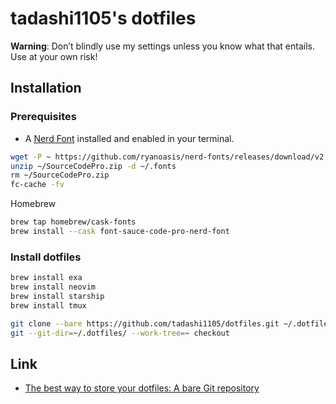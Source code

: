 # tadashi1105's dotfiles
**Warning**: Don’t blindly use my settings unless you know what that entails. Use at your own risk!

## Installation
### Prerequisites
- A [Nerd Font](https://www.nerdfonts.com/) installed and enabled in your terminal.

```sh
wget -P ~ https://github.com/ryanoasis/nerd-fonts/releases/download/v2.1.0/SourceCodePro.zip
unzip ~/SourceCodePro.zip -d ~/.fonts
rm ~/SourceCodePro.zip
fc-cache -fv
```

Homebrew

```sh
brew tap homebrew/cask-fonts
brew install --cask font-sauce-code-pro-nerd-font
```

### Install dotfiles

```sh
brew install exa
brew install neovim
brew install starship
brew install tmux
```

```sh
git clone --bare https://github.com/tadashi1105/dotfiles.git ~/.dotfiles
git --git-dir=~/.dotfiles/ --work-tree=~ checkout
```

## Link
- [The best way to store your dotfiles: A bare Git repository](https://www.atlassian.com/git/tutorials/dotfiles)
